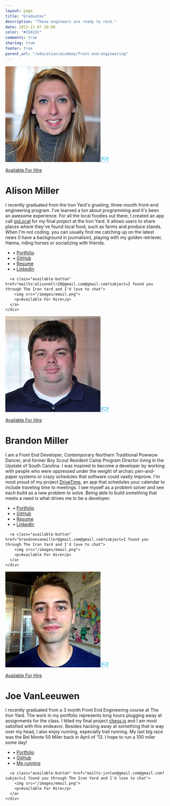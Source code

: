```yaml
---
layout: page
title: "Graduates"
description: "These engineers are ready to rock."
date: 2013-11-07 10:09
color: "#CE822C"
comments: true
sharing: true
footer: true
parent_url: "/education/academy/front-end-engineering"
---
```


<div class="student-profile">
  <div class="left">
    <img class="student" src="/images/education/academy/front-end-2/graduates/alison-miller.jpg">
      <a class="available-button" href="mailto:alisonmllr20@gmail.com?subject=I found you through The Iron Yard and I'd love to chat">
        <img src="/images/email.png">
        <p>Available For Hire</p>
      </a>
  </div>
    <div class="graduates-right">
      <h1 class="name">Alison Miller</h1>
      <p class="bio">I recently graduated from the Iron Yard's grueling, three-month front-end engineering program. I've learned a ton about programming and it's been an awesome experience. For all the local foodies out there, I created an app call <a href="http://alisonelizabeth.github.io/goLocal/">goLocal</a> for my final project at the Iron Yard. It allows users to share places where they've found local food, such as farms and produce stands. When I'm not coding, you can usually find me catching up on the latest news (I have a background in journalism), playing with my golden retriever, Hanna, riding horses or socializing with friends. </p>
      <ul class="links">
        <li>&bull;
          <a href="alisonelizabeth.github.io">Portfolio
          </a>
        </li>
        <li>&bull;
          <a href="github.com/alisonelizabeth">GitHub
          </a>
        </li>
        <li>&bull;
          <a href="alisonelizabeth.github.io/resume.html">Resume
          </a>
        </li>
        <li>&bull;
          <a href="http://www.linkedin.com/pub/alison-miller/19/b32/138">LinkedIn
          </a>
        </li>
      </ul>
      
      <a class="available-button" href="mailto:alisonmllr20@gmail.com@gmail.com?subject=I found you through The Iron Yard and I'd love to chat">
        <img src="/images/email.png">
        <p>Available For Hire</p>
      </a> 
    </div>
</div>

<div class="student-profile">
  <div class="left">
    <img class="student" src="/images/education/academy/front-end-2/graduates/brandon-miller.jpg">
      <a class="available-button" href="mailto:brandonevanmiller@gmail.com?subject=I found you through The Iron Yard and I'd love to chat">
        <img src="/images/email.png">
        <p>Available For Hire</p>
      </a>
  </div>
    <div class="graduates-right">
      <h1 class="name">Brandon Miller</h1>
      <p class="bio">I am a Front End Developer, Contemporary Northern Traditional Powwow Dancer, and former Boy Scout Resident Camp Program Director living in the Upstate of South Carolina. I was inspired to become a developer by working with people who were oppressed under the weight of archaic pen-and-paper systems or crazy schedules that software could vastly improve. I'm most proud of my project <a href="http://brandonemiller.github.io/DriveTime/">DriveTime</a>, an app that schedules your calendar to include traveling time to meetings. I see myself as a problem solver and see each build as a new problem to solve. Being able to build something that meets a need is what drives me to be a developer.</p>
      <ul class="links">
        <li>&bull;
          <a href="http://brandonemiller.github.io/#home">Portfolio
          </a>
        </li>
        <li>&bull;
          <a href="https://github.com/BrandonEMiller">GitHub
          </a>
        </li>
        <li>&bull;
          <a href="http://brandonemiller.github.io/#/resume">Resume
          </a>
        </li>
        <li>&bull;
          <a href="http://www.linkedin.com/profile/view?id=298253528&trk=nav_responsive_tab_profile">LinkedIn
          </a>
        </li>
      </ul>
      
      <a class="available-button" href="brandonevanmiller@gmail.com@gmail.com?subject=I found you through The Iron Yard and I'd love to chat">
        <img src="/images/email.png">
        <p>Available For Hire</p>
      </a> 
    </div>
</div>

<div class="student-profile">
  <div class="left">
    <img class="student" src="/images/education/academy/front-end-2/graduates/joe-vanleeuwen.jpg">
      <a class="available-button" href="mailto:jvnlwn@gmail.comsubject=I found you through The Iron Yard and I'd love to chat">
        <img src="/images/email.png">
        <p>Available For Hire</p>
      </a>
  </div>
    <div class="graduates-right">
      <h1 class="name">Joe VanLeeuwen</h1>
      <p class="bio">I recently graduated from a 3 month Front End Engineering course at The Iron Yard. The work in my portfolio represents long hours plugging away at assignments for the class. I titled my final project <a href="http://joe-vanleeuwen.github.io/chess.js">chess.js</a> and I am most satisfied with this endeavor. Besides hacking away at something that is way over my head, I also enjoy running, especially trail running. My last big race was the Bel Monte 50 Miler back in April of '13. I hope to run a 100 miler some day!</p>
      <ul class="links">
        <li>&bull;
          <a href="http://joe-vanleeuwen.github.io/">Portfolio
          </a>
        </li>
        <li>&bull;
          <a href="https://github.com/joe-vanleeuwen">GitHub
          </a>
        </li>
        <li>&bull;
          <a href="https://2.gravatar.com/avatar/9630334f86049b7af41ae84c5c52a166?d=https%3A%2F%2Fidenticons.github.com%2Fd8ffb2214e1db5dd70ebac58b9c6bdde.png&r=x&s=440">Me running
          </a>
        </li>
      </ul>
      
      <a class="available-button" href="mailto:jvnlwn@gmail.com@gmail.com?subject=I found you through The Iron Yard and I'd love to chat">
        <img src="/images/email.png">
        <p>Available For Hire</p>
      </a> 
    </div>
</div>

